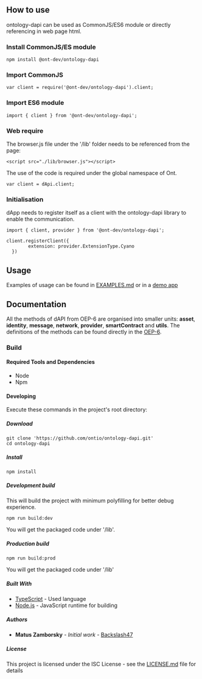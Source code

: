 




## How to use 
ontology-dapi can be used as CommonJS/ES6 module or directly referencing in web page html. 

### Install CommonJS/ES module
```
npm install @ont-dev/ontology-dapi
```

### Import CommonJS
```
var client = require('@ont-dev/ontology-dapi').client;
```

### Import ES6 module
```
import { client } from '@ont-dev/ontology-dapi';
```

### Web require
The browser.js file under the '/lib' folder needs to be referenced from the page:
```
<script src="./lib/browser.js"></script>
```

The use of the code is required under the global namespace of Ont.
```
var client = dApi.client;
```

### Initialisation
dApp needs to register itself as a client with the ontology-dapi library to enable the communication.

```
import { client, provider } from '@ont-dev/ontology-dapi';

client.registerClient({
        extension: provider.ExtensionType.Cyano
  })
```

## Usage

Examples of usage can be found in [EXAMPLES.md](EXAMPLES.md) or in a [demo app](https://github.com/ontio/ontology-dapi-demo)

## Documentation

All the methods of dAPI from OEP-6 are organised into smaller units: **asset**, **identity**, **message**, **network**, **provider**, **smartContract** and **utils**.
The definitions of the methods can be found directly in the [OEP-6](https://github.com/backslash47/OEPs/blob/oep-dapp-api/OEP-6/OEP-6.mediawiki).

### Build

#### Required Tools and Dependencies

* Node
* Npm

#### Developing

Execute these commands in the project's root directory:

##### Download
```
git clone 'https://github.com/ontio/ontology-dapi.git'
cd ontology-dapi
```

##### Install

```
npm install
```

##### Development build
This will build the project with minimum polyfilling for better debug experience.

````
npm run build:dev
````

You will get the packaged code under '/lib'.

##### Production build 

````
npm run build:prod
````

You will get the packaged code under '/lib'

##### Built With

* [TypeScript](https://www.typescriptlang.org/) - Used language
* [Node.js](https://nodejs.org) - JavaScript runtime for building

##### Authors

* **Matus Zamborsky** - *Initial work* - [Backslash47](https://github.com/backslash47)

##### License

This project is licensed under the ISC License - see the [LICENSE.md](LICENSE.md) file for details
